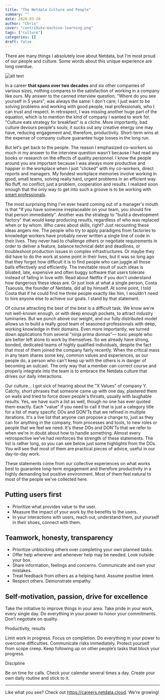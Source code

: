```yaml
---
title: "The Netdata Culture and People"
summary: ""
date: 2020-03-20
author: "Chris" 
cover: "contribute-machine-learning.png"
tags: ["culture"] 
categories: [] 
draft: false
---
```


There are many things I absolutely love about Netdata, but I'm most proud of our people and culture. Some words about this unique experience are long overdue.

![alt text](/img/contribute-machine-learning.png)

In a career **that spans over two decades** and six other companies of various sizes, nothing compares to the satisfaction of working in a company like ours. My answer to the canned interview question, "Where do you see yourself in 5 years", was always the same: I don't care; I just want to be solving problems and working with good people, real professionals, who I can trust and respect. In retrospect, I was missing another huge part of the equation, which is to mention the kind of company I wanted to work for. "Culture eats strategy for breakfast" is a cliche. More importantly, bad culture devours people's souls; it sucks out any creative energy one may have, reducing engagement and, therefore, productivity. Short-term wins at the expense of company culture guarantee huge losses in the long run.

But let's get back to the people. The reason I emphasized co-workers so much in my answer to the interview question wasn't because I had read any books or research on the effects of quality personnel. I know the people around you are important because I was always more productive and happier in the workplace when I just "clicked" with my co-workers, direct reports and managers. My fondest workplace memories involve working in good, small teams, solving really hard, urgent problems in an efficient way. No fluff, no conflict; just a problem, cooperation and results. I realized soon enough that the only way to get into such a groove is to be working with [smart professionals](https://netdata.cloud).

The most surprising thing I've ever heard coming out of a manager's mouth is that "If you have someone irreplaceable on your team, you should fire that person immediately". Another was the strategy to "build a development factory" that would keep producing results, regardless of who was replaced when or by whom. Who cares about skills, right? Just recounting these ideas angers me. The people who try to apply paradigms from factories to knowledge workers have probably never written a single line of code in their lives. They never had to challenge others or negotiate requirements in order to deliver a feature, balance technical debt and deadlines, or troubleshoot production issues in complex infrastructures. Or maybe they did have to do the work at some point in their lives, but it was so long ago that they forgot how difficult it is to find people who can juggle all those balls effectively and efficiently. The inevitable result of such ideas is bloated, late, expensive and often buggy software that users tolerate instead of falling in love with. Read about Netflix if you don't understand how dangerous these ideas are. Or just look at what a single person, Costa Tsaousis, the founder of Netdata, did all by himself. At some point, I told Costa that if he could find me three people exactly like him, I wouldn't need to hire anyone else to achieve our goals. I stand by that statement. 

Of course attracting the best of the best is a difficult task. We know we're not well-known enough, or with deep enough pockets, to attract industry luminaries. But we punch above our weight, and our fully distributed model allows us to build a really good team of seasoned professionals with deep, working knowledge in their domains. Even more importantly, we turned down applications from several "ninja prima donnas"–– toxic people who are better left alone to work by themselves. So we already have strong, bonded, dedicated teams of highly qualified individuals, despite the fact that most of them joined the company fairly recently. When the critical mass in any team shares some key, common values and experiences, as our people do, a person who can't keep up with the others is in danger of becoming an outcast. The only way that a member can correct course and properly integrate into the team is to embrace the Netdata culture that drives our daily interactions.

Our culture... I got sick of hearing about the "X Values" of company Y. Catchy, short phrases that someone came up with one day, plastered them on walls and tried to force down people's throats, usually with laughable results. Yes, we have such a list as well, though no one has ever quoted them exactly. Each "value" if you need to call it that is just a category title for a list of many specific DOs and DON'Ts that we refined in multiple iterations. It's a live list that anyone can propose a change to, just as they can for anything in the company, from processes and tools, to new roles or people that we feel we need. It's these DOs and DON'Ts that we refer to when we're in doubt about how to handle something. Almost every retrospective we've had reinforces the strength of these statements. The list is rather long, so you can see below just  some highlights from the DOs. You will see that most of them are practical pieces of advice, useful in our day-to-day work.

These statements come from our collective experiences on what works best to guarantee long-term engagement and therefore productivity in a highly demanding but positive environment. Most of them feel natural to most of the people we've collected here.

## Putting users first

- Prioritize what provides value to the user.
- Measure the impact of your work by the benefits to the users.
- In your interactions with users, reach out, understand them, put yourself in their shoes, connect with them.

## Teamwork, honesty, transparency

- Prioritize unblocking others over completing your own planned tasks.
- Offer help wherever and whenever help may be needed. Look outside your box.
- Share information, feelings and concerns. Communicate and own your mistakes.
- Treat feedback from others as a helping hand. Assume positive intent.
- Respect others. Demonstrate empathy.

## Self-motivation, passion, drive for excellence

Take the initiative to improve things in your area.
Take pride in your work, every single day.
Do everything in your power to honor your commitments.
Don’t negotiate on quality.

Productivity, results

Limit work in progress. Focus on completion.
Do everything in your power to overcome difficulties.
Communicate risks immediately.
Protect yourself from scope creep.
Keep following up on other people’s tasks that block your progress.

Discipline

Be on time for calls. Check your calendar several times a day.
Create your own daily routine and stick to it.

---
Like what you see? Check out https://careers.netdata.cloud. We're growing!
